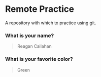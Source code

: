 # Remote Practice

A repository with which to practice using git.

### What is your name?

> Reagan Callahan


### What is your favorite color?

> Green